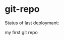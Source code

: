 # git-repo

Status of last deploymant:<br>
<img scr="https://github.com/sargsyan1986/git-repo/workflows/Project-name/badge.svg?branch=main"><br>

my first git repo
